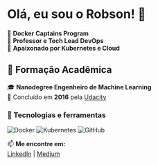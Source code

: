 # Olá, eu sou o Robson! 🚀

🔹 **Docker Captains Program**  
🔹 **Professor e Tech Lead DevOps**  
🔹 **Apaixonado por Kubernetes e Cloud**  

## 🧠 Formação Acadêmica  

🎓 **Nanodegree Engenheiro de Machine Learning**  
📅 Concluído em **2016** pela [Udacity](https://www.udacity.com/)  

### 🚀 Tecnologias e ferramentas  
![Docker](https://img.shields.io/badge/Docker-%230db7ed.svg?style=for-the-badge&logo=docker&logoColor=white)
![Kubernetes](https://img.shields.io/badge/Kubernetes-%23326CE5.svg?style=for-the-badge&logo=kubernetes&logoColor=white)
![GitHub](https://img.shields.io/badge/GitHub-%23181717.svg?style=for-the-badge&logo=github&logoColor=white)

📫 **Me encontre em:**  
[LinkedIn](https://www.linkedin.com/in/camanducci/) | [Medium](https://medium.com/@robsoncamanducci)  
